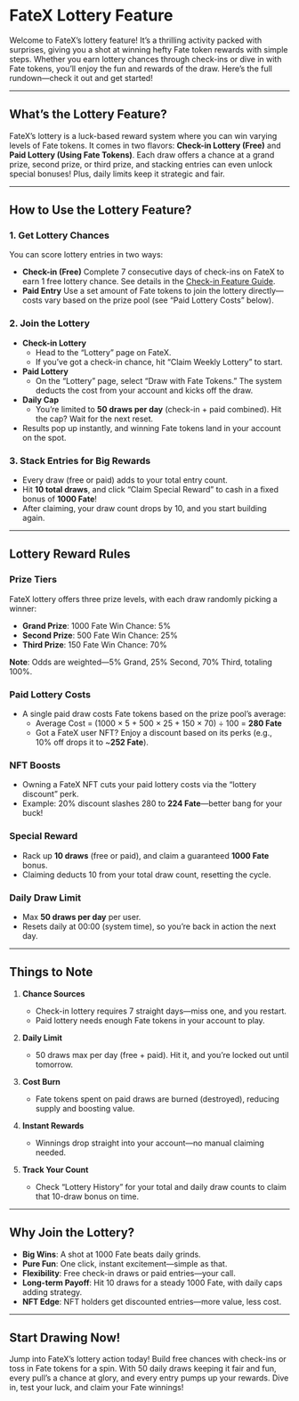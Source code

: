 # FateX Lottery Feature

Welcome to FateX’s lottery feature! It’s a thrilling activity packed with surprises, giving you a shot at winning hefty Fate token rewards with simple steps. Whether you earn lottery chances through check-ins or dive in with Fate tokens, you’ll enjoy the fun and rewards of the draw. Here’s the full rundown—check it out and get started!

---

## What’s the Lottery Feature?

FateX’s lottery is a luck-based reward system where you can win varying levels of Fate tokens. It comes in two flavors: **Check-in Lottery (Free)** and **Paid Lottery (Using Fate Tokens)**. Each draw offers a chance at a grand prize, second prize, or third prize, and stacking entries can even unlock special bonuses! Plus, daily limits keep it strategic and fair.

---

## How to Use the Lottery Feature?

### 1. Get Lottery Chances
You can score lottery entries in two ways:

- **Check-in (Free)**
  Complete 7 consecutive days of check-ins on FateX to earn 1 free lottery chance. See details in the [Check-in Feature Guide](check-in.md).
- **Paid Entry**
  Use a set amount of Fate tokens to join the lottery directly—costs vary based on the prize pool (see “Paid Lottery Costs” below).

### 2. Join the Lottery
- **Check-in Lottery**
  - Head to the “Lottery” page on FateX.
  - If you’ve got a check-in chance, hit “Claim Weekly Lottery” to start.
- **Paid Lottery**
  - On the “Lottery” page, select “Draw with Fate Tokens.” The system deducts the cost from your account and kicks off the draw.
- **Daily Cap**
  - You’re limited to **50 draws per day** (check-in + paid combined). Hit the cap? Wait for the next reset.
- Results pop up instantly, and winning Fate tokens land in your account on the spot.

### 3. Stack Entries for Big Rewards
- Every draw (free or paid) adds to your total entry count.
- Hit **10 total draws**, and click “Claim Special Reward” to cash in a fixed bonus of **1000 Fate**!
- After claiming, your draw count drops by 10, and you start building again.

---

## Lottery Reward Rules

### Prize Tiers
FateX lottery offers three prize levels, with each draw randomly picking a winner:

- **Grand Prize**: 1000 Fate
  Win Chance: 5%
- **Second Prize**: 500 Fate
  Win Chance: 25%
- **Third Prize**: 150 Fate
  Win Chance: 70%

**Note**: Odds are weighted—5% Grand, 25% Second, 70% Third, totaling 100%.

### Paid Lottery Costs
- A single paid draw costs Fate tokens based on the prize pool’s average:
  - Average Cost = (1000 × 5 + 500 × 25 + 150 × 70) ÷ 100 = **280 Fate**
  - Got a FateX user NFT? Enjoy a discount based on its perks (e.g., 10% off drops it to ~**252 Fate**).

### NFT Boosts
- Owning a FateX NFT cuts your paid lottery costs via the “lottery discount” perk.
- Example: 20% discount slashes 280 to **224 Fate**—better bang for your buck!

### Special Reward
- Rack up **10 draws** (free or paid), and claim a guaranteed **1000 Fate** bonus.
- Claiming deducts 10 from your total draw count, resetting the cycle.

### Daily Draw Limit
- Max **50 draws per day** per user.
- Resets daily at 00:00 (system time), so you’re back in action the next day.

---

## Things to Note

1. **Chance Sources**
   - Check-in lottery requires 7 straight days—miss one, and you restart.
   - Paid lottery needs enough Fate tokens in your account to play.

2. **Daily Limit**
   - 50 draws max per day (free + paid). Hit it, and you’re locked out until tomorrow.

3. **Cost Burn**
   - Fate tokens spent on paid draws are burned (destroyed), reducing supply and boosting value.

4. **Instant Rewards**
   - Winnings drop straight into your account—no manual claiming needed.

5. **Track Your Count**
   - Check “Lottery History” for your total and daily draw counts to claim that 10-draw bonus on time.

---

## Why Join the Lottery?

- **Big Wins**: A shot at 1000 Fate beats daily grinds.
- **Pure Fun**: One click, instant excitement—simple as that.
- **Flexibility**: Free check-in draws or paid entries—your call.
- **Long-term Payoff**: Hit 10 draws for a steady 1000 Fate, with daily caps adding strategy.
- **NFT Edge**: NFT holders get discounted entries—more value, less cost.

---

## Start Drawing Now!

Jump into FateX’s lottery action today! Build free chances with check-ins or toss in Fate tokens for a spin. With 50 daily draws keeping it fair and fun, every pull’s a chance at glory, and every entry pumps up your rewards. Dive in, test your luck, and claim your Fate winnings!